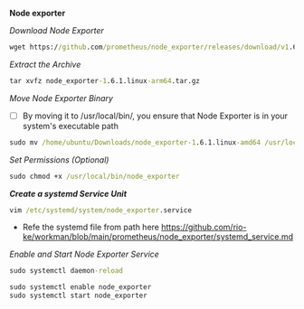 **Node exporter**


_Download Node Exporter_

```cmd
wget https://github.com/prometheus/node_exporter/releases/download/v1.6.1/node_exporter-1.6.1.linux-arm64.tar.gz
```

_Extract the Archive_

```cmd
tar xvfz node_exporter-1.6.1.linux-arm64.tar.gz
```

_Move Node Exporter Binary_

- [ ] By moving it to /usr/local/bin/, you ensure that Node Exporter is in your system's executable path
  
```cmd
sudo mv /home/ubuntu/Downloads/node_exporter-1.6.1.linux-amd64 /usr/local/bin/
```

_Set Permissions (Optional)_

```cmd
sudo chmod +x /usr/local/bin/node_exporter
```

**_Create a systemd Service Unit_**

```cmd
vim /etc/systemd/system/node_exporter.service
```

* Refe the systemd file from path here
https://github.com/rio-ke/workman/blob/main/prometheus/node_exporter/systemd_service.md

_Enable and Start Node Exporter Service_

```cmd
sudo systemctl daemon-reload
```

```cmd
sudo systemctl enable node_exporter
sudo systemctl start node_exporter
```







